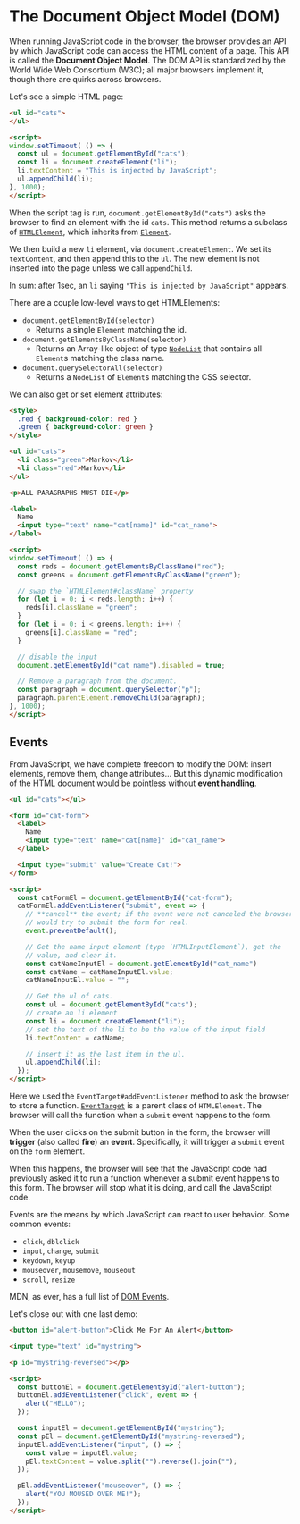 # The Document Object Model (DOM)

When running JavaScript code in the browser, the browser provides an
API by which JavaScript code can access the HTML content of a page.
This API is called the **Document Object Model**. The DOM API is
standardized by the World Wide Web Consortium (W3C); all major
browsers implement it, though there are quirks across browsers.

Let's see a simple HTML page:

```html
<ul id="cats">
</ul>

<script>
window.setTimeout( () => {
  const ul = document.getElementById("cats");
  const li = document.createElement("li");
  li.textContent = "This is injected by JavaScript";
  ul.appendChild(li);
}, 1000);
</script>
```

When the script tag is run, `document.getElementById("cats")` asks the
browser to find an element with the id `cats`. This method returns a
subclass of [`HTMLElement`][html-element], which inherits from
[`Element`][element].

We then build a new `li` element, via `document.createElement`. We set
its `textContent`, and then append this to the `ul`. The new element
is not inserted into the page unless we call `appendChild`.

In sum: after 1sec, an `li` saying `"This is injected by JavaScript"`
appears.

There are a couple low-level ways to get HTMLElements:

* `document.getElementById(selector)`
    * Returns a single `Element` matching the id.
* `document.getElementsByClassName(selector)`
    * Returns an Array-like object of type [`NodeList`][node-list] that
      contains all `Element`s matching the class name.
* `document.querySelectorAll(selector)`
    * Returns a `NodeList` of `Element`s matching the CSS selector.

We can also get or set element attributes:

```html
<style>
  .red { background-color: red }
  .green { background-color: green }
</style>

<ul id="cats">
  <li class="green">Markov</li>
  <li class="red">Markov</li>
</ul>

<p>ALL PARAGRAPHS MUST DIE</p>

<label>
  Name
  <input type="text" name="cat[name]" id="cat_name">
</label>

<script>
window.setTimeout( () => {
  const reds = document.getElementsByClassName("red");
  const greens = document.getElementsByClassName("green");

  // swap the `HTMLElement#className` property
  for (let i = 0; i < reds.length; i++) {
    reds[i].className = "green";
  }
  for (let i = 0; i < greens.length; i++) {
    greens[i].className = "red";
  }

  // disable the input
  document.getElementById("cat_name").disabled = true;

  // Remove a paragraph from the document.
  const paragraph = document.querySelector("p");
  paragraph.parentElement.removeChild(paragraph);
}, 1000);
</script>
```

## Events

From JavaScript, we have complete freedom to modify the DOM: insert
elements, remove them, change attributes... But this dynamic
modification of the HTML document would be pointless without **event
handling**.

```html
<ul id="cats"></ul>

<form id="cat-form">
  <label>
    Name
    <input type="text" name="cat[name]" id="cat_name">
  </label>

  <input type="submit" value="Create Cat!">
</form>

<script>
  const catFormEl = document.getElementById("cat-form");
  catFormEl.addEventListener("submit", event => {
    // **cancel** the event; if the event were not canceled the browser
    // would try to submit the form for real.
    event.preventDefault();

    // Get the name input element (type `HTMLInputElement`), get the
    // value, and clear it.
    const catNameInputEl = document.getElementById("cat_name")
    const catName = catNameInputEl.value;
    catNameInputEl.value = "";

    // Get the ul of cats.
    const ul = document.getElementById("cats");
    // create an li element
    const li = document.createElement("li");
    // set the text of the li to be the value of the input field
    li.textContent = catName;

    // insert it as the last item in the ul.
    ul.appendChild(li);
  });
</script>
```

Here we used the `EventTarget#addEventListener` method to ask the
browser to store a function. [`EventTarget`][event-target] is a parent
class of `HTMLElement`. The browser will call the function when a
`submit` event happens to the form.

When the user clicks on the submit button in the form, the browser
will **trigger** (also called **fire**) an **event**. Specifically, it
will trigger a `submit` event on the `form` element.

When this happens, the browser will see that the JavaScript code had
previously asked it to run a function whenever a submit event happens
to this form. The browser will stop what it is doing, and call the
JavaScript code.

Events are the means by which JavaScript can react to user behavior.
Some common events:

* `click`, `dblclick`
* `input`, `change`, `submit`
* `keydown`, `keyup`
* `mouseover`, `mousemove`, `mouseout`
* `scroll`, `resize`

MDN, as ever, has a full list of [DOM Events][dom-events].

Let's close out with one last demo:

```html
<button id="alert-button">Click Me For An Alert</button>

<input type="text" id="mystring">

<p id="mystring-reversed"></p>

<script>
  const buttonEl = document.getElementById("alert-button");
  buttonEl.addEventListener("click", event => {
    alert("HELLO");
  });

  const inputEl = document.getElementById("mystring");
  const pEl = document.getElementById("mystring-reversed");
  inputEl.addEventListener("input", () => {
    const value = inputEl.value;
    pEl.textContent = value.split("").reverse().join("");
  });

  pEl.addEventListener("mouseover", () => {
    alert("YOU MOUSED OVER ME!");
  });
</script>
```

[html-element]: https://developer.mozilla.org/en-US/docs/Web/API/HTMLElement
[element]: https://developer.mozilla.org/en-US/docs/Web/API/Element
[node-list]: https://developer.mozilla.org/en-US/docs/Web/API/NodeList
[event-target]: https://developer.mozilla.org/en-US/docs/Web/API/EventTarget
[dom-events]: https://developer.mozilla.org/en-US/docs/Web/Events
